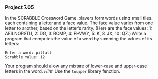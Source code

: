 ### Project 7.05
In the SCRABBLE Crossword Game, players form words using small tiles, each
containing a letter and a face value. The face value varies from one letter to
another, based on the letter's rarity. (Here are the face values: 1: AEILNORSTU,
2: DG, 3: BCMP, 4: FHVWY, 5: K, 8: JX, 10: QZ.) Write a program that computes
the value of a word by summing the values of its letters:

```
Enter a word: pitfall
Scrabble value: 12
```

Your program should allow any mixture of lower-case and upper-case letters in
the word. *Hint*: Use the `toupper` library function.
